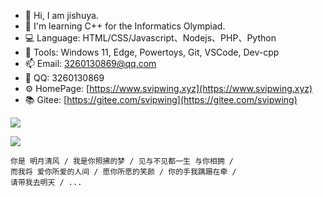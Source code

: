 - 👋 Hi, I am jishuya.
- 🌱 I'm learning C++ for the Informatics Olympiad.
- 💻 Language: HTML/CSS/Javascript、Nodejs、PHP、Python
- 🔨 Tools: Windows 11, Edge, Powertoys, Git, VSCode, Dev-cpp
- 📫 Email: 3260130869@qq.com
- 🐧 QQ: 3260130869
- ⚙️ HomePage: [https://www.svipwing.xyz](https://www.svipwing.xyz)
- 📚 Gitee: [https://gitee.com/svipwing](https://gitee.com/svipwing)

![](https://cdn.luogu.com.cn/upload/image_hosting/8j2usdxs.png)

![](https://creation.codemao.cn/716/appcraft/IMAGE_zTurLJ7EY_1690423247460.jpg)

```
你是 明月清风 / 我是你照拂的梦 / 见与不见都一生 与你相拥 /
而我将 爱你所爱的人间 / 愿你所愿的笑颜 / 你的手我蹒跚在牵 /
请带我去明天 / ...
```
